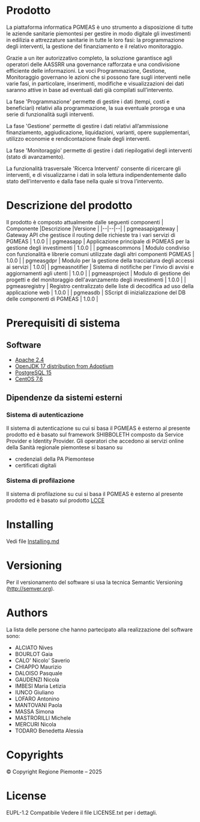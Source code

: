 
# Prodotto
La piattaforma informatica PGMEAS è uno strumento a disposizione di tutte le aziende sanitarie piemontesi per gestire in modo digitale gli investimenti in edilizia e attrezzature sanitarie in tutte le loro fasi: la programmazione degli interventi, la gestione del finanziamento e il relativo monitoraggio.

Grazie a un iter autorizzativo completo, la soluzione garantisce agli operatori delle AASSRR una governance rafforzata e una condivisione efficiente delle informazioni.
Le voci Programmazione, Gestione, Monitoraggio governano le azioni che si possono fare sugli interventi nelle varie fasi, in particolare, inserimenti, modifiche e visualizzazioni dei dati saranno attive in base ad eventuali dati già compilati sull’intervento.

La fase 'Programmazione' permette di gestire i dati (tempi, costi e beneficiari) relativi alla programmazione, la sua eventuale proroga e una serie di funzionalità sugli interventi.

La fase 'Gestione' permette di gestire i dati relativi all’ammissione finanziamento, aggiudicazione, liquidazioni, varianti, opere supplementari, utilizzo economie e rendicontazione finale degli interventi.

La fase 'Monitoraggio' permette di gestire i dati riepilogativi degli interventi (stato di avanzamento).

La funzionalità trasversale 'Ricerca Interventi' consente di ricercare gli interventi, e di visualizzarne i dati in sola lettura indipendentemente dallo stato dell’intervento e dalla fase nella quale si trova l’intervento.

# Descrizione del prodotto 
Il prodotto è composto attualmente dalle seguenti componenti 
| Componente |Descrizione  |Versione |
|--|--|--|
| pgmeasapigateway  | Gateway API che gestisce il routing delle richieste tra i vari servizi di PGMEAS | 1.0.0 |
| pgmeasapp         | Applicazione principale di PGMEAS per la gestione degli investimenti | 1.0.0 |
| pgmeascommons     | Modulo condiviso con funzionalità e librerie comuni utilizzate dagli altri componenti PGMEAS | 1.0.0 |
| pgmeasgdpr        | Modulo per la gestione della tracciatura degli accessi ai servizi | 1.0.0|
| pgmeasnotifier    | Sistema di notifiche per l'invio di avvisi e aggiornamenti agli utenti | 1.0.0 |
| pgmeasproject     | Modulo di gestione dei progetti e del monitoraggio dell'avanzamento degli investimenti | 1.0.0 |
| pgmeasregistry    | Registro centralizzato delle liste di decodifica ad uso della applicazione web | 1.0.0 |
| pgmeasdb          | SScript di inizializzazione del DB delle componenti di PGMEAS | 1.0.0 |


# Prerequisiti di sistema 

## Software
- [Apache 2.4](https://www.apache.org/)
- [OpenJDK 17 distribution from Adoptium](https://adoptium.net/temurin/releases/?version=17) 
- [PostgreSQL 15](https://www.postgresql.org/download/)
- [CentOS 7.6](https://www.centos.org/)

## Dipendenze da sistemi esterni

### Sistema di autenticazione
Il sistema di autenticazione su cui si basa il PGMEAS è esterno al presente prodotto ed è basato sul framework SHIBBOLETH composto da Service Provider e Identity Provider. 
Gli operatori che accedono ai servizi online della Sanità regionale piemontese si basano su 
- credenziali della PA Piemontese
- certificati digitali

### Sistema di profilazione 
Il sistema di profilazione  su cui si basa il PGMEAS  è esterno al presente prodotto ed è basato sul prodotto [LCCE](https://github.com/regione-piemonte/lcce)


# Installing
Vedi file [Installing.md](Installing.md)

# Versioning
Per il versionamento del software si usa la tecnica Semantic Versioning (http://semver.org).

# Authors
La lista delle persone che hanno partecipato alla realizzazione del software sono:
- ALCIATO Nives
- BOURLOT Gaia
- CALO' Nicolo' Saverio
- CHIAPPO Maurizio
- DALOISO Pasquale
- GAUDENZI Nicola
- IMBESI Maria Letizia
- IUNCO Giuliano
- LOFARO Antonino
- MANTOVANI Paola
- MASSA Simona
- MASTRORILLI Michele
- MERCURI Nicola
- TODARO Benedetta Alessia

# Copyrights
© Copyright Regione Piemonte – 2025


# License
EUPL-1.2 Compatibile
Vedere il file LICENSE.txt per i dettagli.
